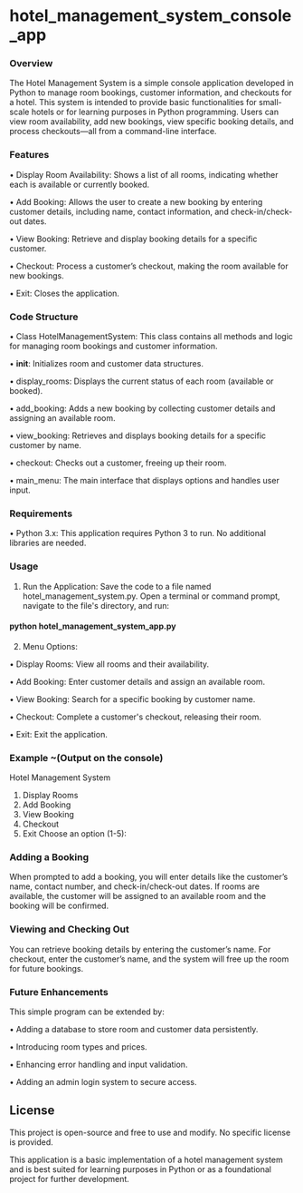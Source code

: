 # hotel_management_system_console_app

### Overview
The Hotel Management System is a simple console application developed in Python to manage room bookings, customer information, and checkouts for a hotel. This system is intended to provide basic functionalities for small-scale hotels or for learning purposes in Python programming. Users can view room availability, add new bookings, view specific booking details, and process checkouts—all from a command-line interface.

### Features
•	Display Room Availability: Shows a list of all rooms, indicating whether each is available or currently booked.

•	Add Booking: Allows the user to create a new booking by entering customer details, including name, contact information, and check-in/check-out dates.

•	View Booking: Retrieve and display booking details for a specific customer.

•	Checkout: Process a customer’s checkout, making the room available for new bookings.

•	Exit: Closes the application.

### Code Structure
•	Class HotelManagementSystem: This class contains all methods and logic for managing room bookings and customer information.

•	__init__: Initializes room and customer data structures.

•	display_rooms: Displays the current status of each room (available or booked).

•	add_booking: Adds a new booking by collecting customer details and assigning an available room.

•	view_booking: Retrieves and displays booking details for a specific customer by name.

•	checkout: Checks out a customer, freeing up their room.

•	main_menu: The main interface that displays options and handles user input.

### Requirements
•	Python 3.x: This application requires Python 3 to run. No additional libraries are needed.

### Usage
1. Run the Application: Save the code to a file named hotel_management_system.py. Open a terminal or command prompt, navigate to the file's directory, and run:
#### python hotel_management_system_app.py ####


2. Menu Options:

•	Display Rooms: View all rooms and their availability.

•	Add Booking: Enter customer details and assign an available room.

•	View Booking: Search for a specific booking by customer name.

•	Checkout: Complete a customer's checkout, releasing their room.

•	Exit: Exit the application.

### Example ~(Output on the console)
Hotel Management System
1. Display Rooms
2. Add Booking
3. View Booking
4. Checkout
5. Exit
Choose an option (1-5): 

### Adding a Booking
When prompted to add a booking, you will enter details like the customer’s name, contact number, and check-in/check-out dates. If rooms are available, the customer will be assigned to an available room and the booking will be confirmed.

### Viewing and Checking Out
You can retrieve booking details by entering the customer’s name. For checkout, enter the customer’s name, and the system will free up the room for future bookings.

### Future Enhancements
This simple program can be extended by:

•	Adding a database to store room and customer data persistently.

•	Introducing room types and prices.

•	Enhancing error handling and input validation.

•	Adding an admin login system to secure access.

## License
This project is open-source and free to use and modify. No specific license is provided.

This application is a basic implementation of a hotel management system and is best suited for learning purposes in Python or as a foundational project for further development.
